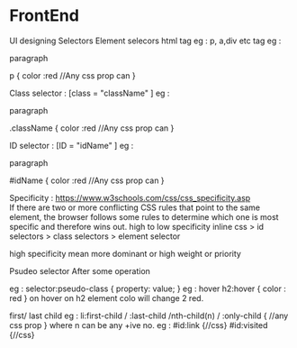 # FrontEnd
UI designing
Selectors
 Element selecors html tag eg : p, a,div etc tag
  eg : <p>paragraph</p>
    p {
    color :red //Any css prop can
    }
  
 Class selector :  [class = "className" ]
   eg : <p class ="className">paragraph</p>
    .className {
    color :red //Any css prop can
    }
    
 ID selector :  [ID = "idName" ]
   eg : <p id ="className">paragraph</p>
    #idName {
    color :red //Any css prop can
    }  
    
 Specificity : https://www.w3schools.com/css/css_specificity.asp   
  If there are two or more conflicting CSS rules that point to the same element, the browser follows some rules to determine which one is most specific and therefore wins out.
  high to low specificity 
  inline css > id selectors > class selectors > element selector
  
  high specificity mean more dominant or high weight or priority
  
 Psudeo selector
 After some operation
 
 eg : selector:pseudo-class {
  property: value;
}
 eg : hover
  h2:hover {
  color : red
  }
  on hover on h2 element colo will change 2 red.
  
  first/ last child
  eg : li:first-child / :last-child /nth-child(n) / :only-child {
      //any css prop
    }
where n can be any +ive no.
eg : #id:link {//css}
     #id:visited {//css} 
